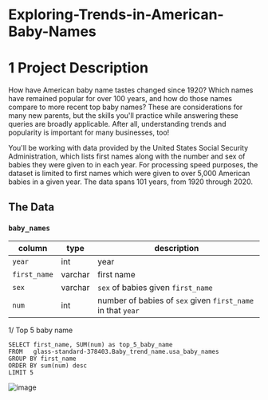 # Exploring-Trends-in-American-Baby-Names

# 1 Project Description

How have American baby name tastes changed since 1920? Which names have remained popular for over 100 years, and how do those names compare to more recent top baby names? These are considerations for many new parents, but the skills you'll practice while answering these queries are broadly applicable. After all, understanding trends and popularity is important for many businesses, too!

You'll be working with data provided by the United States Social Security Administration, which lists first names along with the number and sex of babies they were given to in each year. For processing speed purposes, the dataset is limited to first names which were given to over 5,000 American babies in a given year. The data spans 101 years, from 1920 through 2020.

## The Data

### `baby_names`

| column         | type    | description                                                                  |
| -------------- | ------- | ------------------------------------------------------------------------ |
| `year`         | int     | year                                                                     |
| `first_name`   | varchar | first name                                                               |
| `sex`          | varchar | `sex` of babies given `first_name`                                       |
| `num`          | int     | number of babies of `sex` given `first_name` in that `year`              |

1/ Top 5 baby name 

    SELECT first_name, SUM(num) as top_5_baby_name
    FROM   glass-standard-378403.Baby_trend_name.usa_baby_names
    GROUP BY first_name
    ORDER BY sum(num) desc
    LIMIT 5
    
![image](https://github.com/user-attachments/assets/0524a950-006c-43f1-8f1f-871568a8161c)




